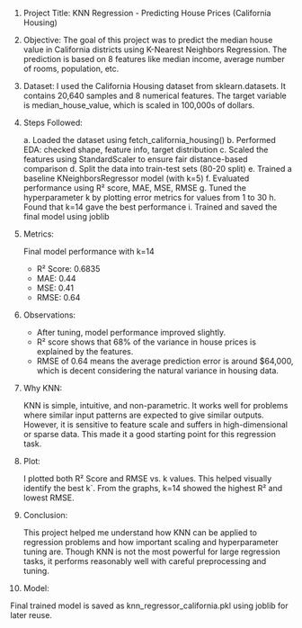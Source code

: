 1. Project Title: KNN Regression - Predicting House Prices (California Housing)

2. Objective:
   The goal of this project was to predict the median house value in California districts using K-Nearest Neighbors Regression. The prediction is based on 8 features like median income, average number of rooms, population, etc.

3. Dataset:
   I used the California Housing dataset from sklearn.datasets. It contains 20,640 samples and 8 numerical features. The target variable is median_house_value, which is scaled in 100,000s of dollars.

4. Steps Followed:

   a. Loaded the dataset using fetch_california_housing()
   b. Performed EDA: checked shape, feature info, target distribution
   c. Scaled the features using StandardScaler to ensure fair distance-based comparison
   d. Split the data into train-test sets (80-20 split)
   e. Trained a baseline KNeighborsRegressor model (with k=5)
   f. Evaluated performance using R² score, MAE, MSE, RMSE
   g. Tuned the hyperparameter k by plotting error metrics for values from 1 to 30
   h. Found that k=14 gave the best performance
   i. Trained and saved the final model using joblib

5. Metrics:

   Final model performance with k=14

   * R² Score: 0.6835
   * MAE: 0.44
   * MSE: 0.41
   * RMSE: 0.64

6. Observations:

   * After tuning, model performance improved slightly.
   * R² score shows that 68% of the variance in house prices is explained by the features.
   * RMSE of 0.64 means the average prediction error is around \$64,000, which is decent considering the natural variance in housing data.

7. Why KNN:

    KNN is simple, intuitive, and non-parametric.
    It works well for problems where similar input patterns are expected to give similar outputs.
    However, it is sensitive to feature scale and suffers in high-dimensional or sparse data.
    This made it a good starting point for this regression task.

8. Plot:

   I plotted both R² Score and RMSE vs. k values. This helped visually identify the best k`.
   From the graphs, k=14 showed the highest R² and lowest RMSE.

9. Conclusion:

   This project helped me understand how KNN can be applied to regression problems and how important scaling and hyperparameter tuning are. Though KNN is not the most powerful for large regression tasks, it performs reasonably well with careful preprocessing and tuning.

10. Model:

Final trained model is saved as knn_regressor_california.pkl using joblib for later reuse.



